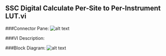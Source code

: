 ## **SSC Digital Calculate Per-Site to Per-Instrument LUT.vi**
###Connector Pane:
![alt text](/Instrument%20Control/Digital/SubVIs/SSC%20Digital%20Calculate%20Per-Site%20to%20Per-Instrument%20LUT.vic.png "SSC Digital Calculate Per-Site to Per-Instrument LUT.vi connector pane")

###VI Description:


###Block Diagram:
![alt text](/Instrument%20Control/Digital/SubVIs/SSC%20Digital%20Calculate%20Per-Site%20to%20Per-Instrument%20LUT.vid.png "SSC Digital Calculate Per-Site to Per-Instrument LUT.vi block diagram")
